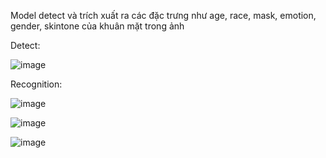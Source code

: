 Model detect và trích xuất ra các đặc trưng như age, race, mask, emotion, gender, skintone của khuân mặt trong ảnh

Detect:


![image](https://github.com/NEETNETNET/AI-Hackathon-Face-Analysis-Challenge/assets/112066731/93f1db9c-acc1-4c12-aed5-1b59d73f2fc9)

Recognition:


![image](https://github.com/NEETNETNET/AI-Hackathon-Face-Analysis-Challenge/assets/112066731/a5a557ba-150b-46d7-8d96-77a4a5ee8ad3)

![image](https://github.com/NEETNETNET/AI-Hackathon-Face-Analysis-Challenge/assets/112066731/e586a144-098f-498b-a4e0-0ec443924fb4)

![image](https://github.com/NEETNETNET/AI-Hackathon-Face-Analysis-Challenge/assets/112066731/15325eb7-653a-45c3-b2a5-6dbf187d71b5)

